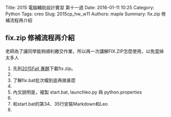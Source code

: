 Title: 2015 電腦輔助設計實習 第十一週
Date: 2016-01-11 10:25
Category: Python
Tags: creo
Slug: 2015cp_hw_w11
Authors: maple
Summary: fix.zip 修補流程再介紹

<h2>fix.zip 修補流程再介紹</h2>
<P>老師為了讓同學能夠順利繳交作業，所以再一次講解FIX.ZIP怎麼使用，以免當掉太多人<P>
<ol>
<li>先到<a href="http://wordpress-2015course.rhcloud.com/?page_id=4243">2015Fall 專題</a>下載fix.zip。<li>
<li>了解fix.bat批次檔到底再做甚麼<li>
<li>內文說明是，複製 start.bat, launchleo.py 與 python.properties<li>
<li>和start.bat的第34、35行安裝Markdown和Leo<li>
<ol>

